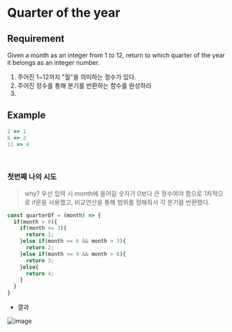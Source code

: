 # Quarter of the year

## Requirement

<p>Given a month as an integer from 1 to 12, return to which quarter of the year it belongs as an integer number.</p>

  1. 주어진 1~12까지 "월"을 의미하는 정수가 있다.
  2. 주어진 정수를 통해 분기를 반환하는 함수를 완성하라
  3. 

## Example

```js
2 => 1
6 => 2
11 => 4
```

<br>

### 첫번째 나의 시도

> why? 우선 입력 시 month에 들어갈 숫자가 0보다 큰 정수여야 함으로 1차적으로 if문을 사용했고, 비교연산을 통해 범위를 정해줘서 각 분기를 반환했다.

```js
const quarterOf = (month) => {
  if(month > 0){
    if(month <= 3){
      return 1;
    }else if(month <= 6 && month > 3){
      return 2;
    }else if(month <= 9 && month > 6){
      return 3;
    }else{
      return 4;
    }
  }
}
```

- 결과

![image](https://user-images.githubusercontent.com/96808980/174444916-3f8d6120-1e3b-4cb9-96c1-9185146f50c8.png)
